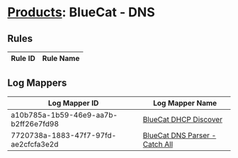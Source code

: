# [Products](README.md): BlueCat - DNS

## Rules

|Rule ID|Rule Name|
|----|----|


## Log Mappers

|Log Mapper ID|Log Mapper Name|
|----|----|
|a10b785a-1b59-46e9-aa7b-b2ff26e7fd98|[BlueCat DHCP Discover](../mappings/a10b785a-1b59-46e9-aa7b-b2ff26e7fd98.md)|
|7720738a-1883-47f7-97fd-ae2cfcfa3e2d|[BlueCat DNS Parser - Catch All](../mappings/7720738a-1883-47f7-97fd-ae2cfcfa3e2d.md)|


